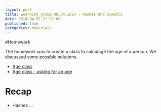 ```yaml
---
layout: post
title: Learning group 08.04.2014 - Hashes and Symbols
date: 2014-04-01 21:22:00
published: true
categories: materials
---
```


#Homework

The homework was to create a class to calculage the age of a person. We
discussed some possible solutions.

- [Age class](https://github.com/rubyseeds/materials/blob/gh-pages/files/age.rb)
- [Age class - asking for an age](https://github.com/rubyseeds/materials/blob/gh-pages/files/ask_for_age.rb)

# Recap

* Hashes ...
